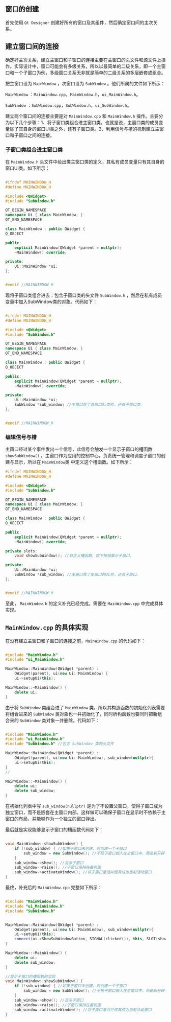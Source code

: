 ## 窗口的创建

首先使用 `Qt Designer` 创建好所有的窗口及其组件，然后确定窗口间的主次关系。

## 建立窗口间的连接

确定好主次关系，建立主窗口和子窗口的连接主要在主窗口的头文件和源文件上操作。实际设计中，窗口可能会有多级关系，所以以最简单的二级关系，即一个主窗口和一个子窗口为例，多级窗口关系无非就是简单的二级关系的多层嵌套或组合。

把主窗口设为 `MainWindow` ，次窗口设为 `SubWindow` 。他们所属的文件如下所示：

`MainWindow` ：`MainWindow.cpp`，`MainWindow.h`，`ui_MainWindow.h`。

`SubWindow` ：`SubWindow.cpp`，`SubWindow.h`，`ui_SubWindow.h`。

建立两个窗口间的连接主要是对 `MainWindow.cpp` 和 `MainWindow.h` 操作。主要分为以下几个步骤：1、将子窗口类组合进主窗口类，也就是说，主窗口类的成员变量除了其自身的窗口Ui类之外，还有子窗口类。2、利用信号与槽的机制建立主窗口和子窗口之间的连接。

### 子窗口类组合进主窗口类

在 `MainWindow.h` 头文件中给出类主窗口类的定义，其私有成员变量只有其自身的窗口Ui类。如下所示：

```cpp

#ifndef MAINWINDOW_H
#define MAINWINDOW_H

#include <QWidget>
#include "SubWindow.h"

QT_BEGIN_NAMESPACE
namespace Ui { class MainWindow; }
QT_END_NAMESPACE

class MainWindow : public QWidget {
Q_OBJECT

public:
    explicit MainWindow(QWidget *parent = nullptr);
    ~MainWindow() override;

private:
    Ui::MainWindow *ui;
};


#endif //MAINWINDOW_H

```

现将子窗口类组合进去：包含子窗口类的头文件 `SubWindow.h` ，然后在私有成员变量中加入SubWindow类的对象。代码如下：

```cpp

#ifndef MAINWINDOW_H
#define MAINWINDOW_H

#include <QWidget>
#include "SubWindow.h"

QT_BEGIN_NAMESPACE
namespace Ui { class MainWindow; }
QT_END_NAMESPACE

class MainWindow : public QWidget {
Q_OBJECT

public:
    explicit MainWindow(QWidget *parent = nullptr);
    ~MainWindow() override;

private:
    Ui::MainWindow *ui;
    SubWindow *sub_window; //主窗口除了其窗口Ui类外，还有子窗口类。
};


#endif //MAINWINDOW_H

```

### 编辑信号与槽

主窗口经过某个事件发出一个信号，此信号会触发一个显示子窗口的槽函数 `showSubWindow()` 。主窗口作为应用的控制中心，负责统一管理和调度子窗口的创建与显示，所以在 `MainWindow`类 中定义这个槽函数。如下所示：

```cpp
#ifndef MAINWINDOW_H
#define MAINWINDOW_H

#include <QWidget>
#include "SubWindow.h"

QT_BEGIN_NAMESPACE
namespace Ui { class MainWindow; }
QT_END_NAMESPACE

class MainWindow : public QWidget {
Q_OBJECT

public:
    explicit MainWindow(QWidget *parent = nullptr);
    ~MainWindow() override;

private slots:
    void showSubWindow(); //自定义槽函数，按下按钮展示子窗口。

private:
    Ui::MainWindow *ui;
    SubWindow *sub_window; //主窗口除了主窗口的Ui外，还有子窗口。
};


#endif //MAINWINDOW_H


```

至此， `MainWindow.h` 的定义补充已经完成。需要在 `MainWindow.cpp` 中完成具体实现。

## `MainWindow.cpp` 的具体实现

在没有建立主窗口和子窗口的连接之前，`MainWindow.cpp` 的代码如下：

```cpp

#include "MainWindow.h"
#include "ui_MainWindow.h"

MainWindow::MainWindow(QWidget *parent) :
    QWidget(parent), ui(new Ui::MainWindow) {
    ui->setupUi(this);

MainWindow::~MainWindow() {
    delete ui;
}

```

由于将 `SubWindow` 类组合进了 `MainWindow` 类，所以其构造函数的初始化列表需要将组合进来的 `SubWindow` 类对象也一并初始化了，同时析构函数也要同时把新组合来的 `SubWindow` 类对象一并删除。代码如下：

```cpp

#include "MainWindow.h"
#include "ui_MainWindow.h"
#include "SubWindow.h" //包含 SubWindow 类的头文件

MainWindow::MainWindow(QWidget *parent) :
    QWidget(parent), ui(new Ui::MainWindow), sub_window(nullptr){
    ui->setupUi(this);
}
//

MainWindow::~MainWindow() {
    delete ui;
    delete sub_window;
}

```

在初始化列表中写 `sub_window(nullptr)` 是为了不设置父窗口，使得子窗口成为独立窗口，而不是嵌套在主窗口内部。这样做可以确保子窗口在显示时不依赖于主窗口的布局，并能够作为一个独立的窗口弹出。

最后就是实现能够显示子窗口的槽函数代码如下：

```cpp

void MainWindow::showSubWindow() {
    if (!sub_window) { //如果子窗口未创建，则创建一个子窗口
        sub_window = new SubWindow(); //不把子窗口嵌入在主窗口中，而是新开辟一个窗口。
    }
    sub_window->show(); //显示子窗口
    sub_window->raise(); //子窗口保持在最前面
    sub_window->activateWindow(); //将子窗口激活并使其成为当前活动窗口
}

```
最终，补充后的 `MainWindow.cpp` 完整如下所示：

```cpp

#include "MainWindow.h"
#include "ui_MainWindow.h"
#include "SubWindow.h"


MainWindow::MainWindow(QWidget *parent) :
    QWidget(parent), ui(new Ui::MainWindow), sub_window(nullptr){
    ui->setupUi(this);
    connect(ui->ShowSubWindowButton, SIGNAL(clicked()), this, SLOT(showSubWindow()));
}

MainWindow::~MainWindow() {
    delete ui;
    delete sub_window;
}

//显示子窗口的槽函数的实现
void MainWindow::showSubWindow() {
    if (!sub_window) { //如果子窗口未创建，则创建一个子窗口
        sub_window = new SubWindow(); //不把子窗口嵌入在主窗口中，而是新开辟一个窗口。
    }
    sub_window->show(); //显示子窗口
    sub_window->raise(); //子窗口保持在最前面
    sub_window->activateWindow(); //将子窗口激活并使其成为当前活动窗口
}

```


